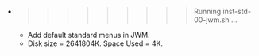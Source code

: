 * >>>>>>>>> Running inst-std-00-jwm.sh ...
  * Add default standard menus in JWM.
  * Disk size = 2641804K. Space Used = 4K.
